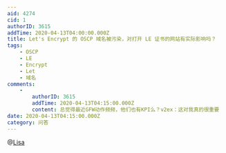 ```yaml
---
aid: 4274
cid: 1
authorID: 3615
addTime: 2020-04-13T04:00:00.000Z
title: Let's Encrypt 的 OSCP 域名被污染，对打开 LE 证书的网站有实际影响吗？
tags:
    - OSCP
    - LE
    - Encrypt
    - Let
    - 域名
comments:
    -
        authorID: 3615
        addTime: 2020-04-13T04:15:00.000Z
        content: 总觉得最近GFW动作频频，他们也有KPI么？v2ex：这对我真的很重要
date: 2020-04-13T04:15:00.000Z
category: 问答
---
```


@[Lisa](/member/Lisa)
